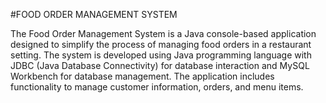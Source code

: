 #FOOD ORDER MANAGEMENT SYSTEM

The Food Order Management System is a Java console-based application designed to simplify the process of managing food orders in a restaurant setting. The system is developed using Java programming language with JDBC (Java Database Connectivity) for database interaction and MySQL Workbench for database management. The application includes functionality to manage customer information, orders, and menu items.
